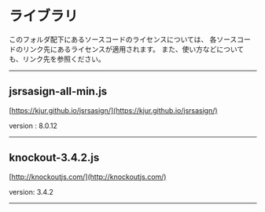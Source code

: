 
# ライブラリ

このフォルダ配下にあるソースコードのライセンスについては、
各ソースコードのリンク先にあるライセンスが適用されます。
また、使い方などについても、リンク先を参照ください。

---

## jsrsasign-all-min.js

[https://kjur.github.io/jsrsasign/](https://kjur.github.io/jsrsasign/)

version : 8.0.12

---

## knockout-3.4.2.js

[http://knockoutjs.com/](http://knockoutjs.com/)

version: 3.4.2

---
